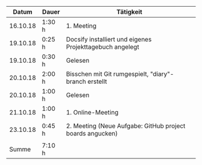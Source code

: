 Datum | Dauer | Tätigkeit
-------- | -------- | --------
16.10.18 | 1:30 h   | 1. Meeting
19.10.18 | 0:25 h   | Docsify installiert und eigenes Projekttagebuch angelegt
19.10.18 | 0:30 h   | Gelesen
20.10.18 | 2:00 h   | Bisschen mit Git rumgespielt, "diary"-branch erstellt
20.10.18 | 1:00 h   | Gelesen
21.10.18 | 1:00 h   | 1. Online-Meeting
23.10.18 | 0:45 h   | 2. Meeting (Neue Aufgabe: GitHub project boards angucken)
 |   | 
Summe | 7:10 h  | 